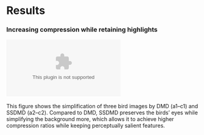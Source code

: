 # Results

### **Increasing compression while retaining highlights**
![bird example](./imgs/birds.eps)

This figure shows the simplification of three bird images by DMD (a1–c1) and SSDMD (a2–c2). Compared to DMD, SSDMD preserves the birds’ eyes while simplifying the background more, which
allows it to achieve higher compression ratios while keeping perceptually salient features.
